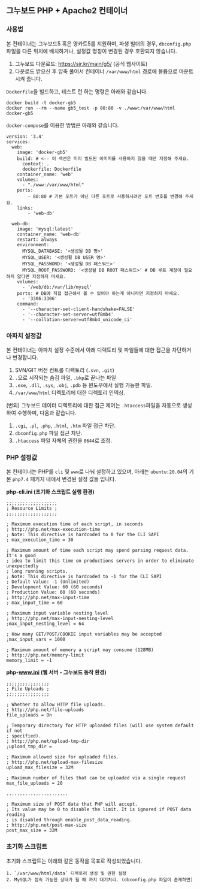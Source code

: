 ## 그누보드 PHP + Apache2 컨테이너

### 사용법
본 컨테이너는 그누보드5 혹은 영카트5를 지원하며,
파생 빌더의 경우, `dbconfig.php` 파일을 다른 위치에 배치하거나,
설정값 명칭이 변경된 경우 호환되지 않습니다.

1. 그누보드 다운로드: https://sir.kr/main/g5/ (공식 웹사이트)
2. 다운로드 받으신 후 압축 풀어서 컨테이너 `/var/www/html` 경로에 볼륨으로 마운트시켜 줍니다.

`Dockerfile`을 빌드하고, 테스트 런 하는 명령은 아래와 같습니다.
```
docker build -t docker-gb5 .
docker run --rm --name gb5_test -p 80:80 -v ./www:/var/www/html docker-gb5
```

`docker-compose`를 이용한 방법은 아래와 같습니다.
```
version: '3.4'
services:
  web:
    image: 'docker-gb5'
    build: # <-- 이 섹션은 미리 빌드된 이미지를 사용하지 않을 때만 지정해 주세요.
      context: .
      dockerfile: Dockerfile
    container_name: 'web'
    volumes:
      - "./www:/var/www/html"
    ports: 
        - 80:80 # 기본 포트가 아닌 다른 포트로 사용하시려면 포트 번호를 변경해 주세요.
    links: 
        - 'web-db'
        
  web-db:
    image: 'mysql:latest'
    container_name: 'web-db'
    restart: always
    environment:
      MYSQL_DATABASE: '<생성될 DB 명>'
      MYSQL_USER: '<생성될 DB USER 명>'
      MYSQL_PASSWORD: '<생성될 DB 패스워드>'
      MYSQL_ROOT_PASSWORD: '<생성될 DB ROOT 패스워드>' # DB 루트 계정이 필요하지 않다면 지정하지 마세요.
    volumes:
      - '/web/db:/var/lib/mysql'
    ports: # DB에 직접 접근해서 볼 수 있어야 하는게 아니라면 지정하지 마세요.
      - '3306:3306'
    command:
      - '--character-set-client-handshake=FALSE'
      - '--character-set-server=utf8mb4'
      - '--collation-server=utf8mb4_unicode_ci'
```

### 아파치 설정값
본 컨테이너는 아파치 설정 수준에서 아래 디렉토리 및 파일들에 대한 접근을 차단하거나 변경합니다.

1. SVN/GIT 버전 컨트롤 디렉토리 (`.svn`, `.git`)
2. `.`으로 시작되는 숨김 파일, `.bkp`로 끝나는 파일
3. `.exe`, `.dll`, `.sys`, `.obj`, `.pdb` 등 윈도우에서 실행 가능한 파일.
4. `/var/www/html` 디렉토리에 대한 디렉토리 인덱싱.

(번외) 그누보드 데이터 디렉토리에 대한 접근 제어는
`.htaccess`파일을 자동으로 생성하여 수행하며, 다음과 같습니다.

1. `.cgi`, `.pl`, `.php`, `.html`, `.htm` 파일 접근 차단.
2. `dbconfig.php` 파일 접근 차단.
3. `.htaccess` 파일 자체의 권한을 `0644`로 조정.

### PHP 설정값
본 컨테이너는 PHP를 `cli` 및 `www`로 나눠 설정하고 있으며,
아래는 `ubuntu:20.04`의 기본 `php7.4` 패키지 내에서 변경된 설정 값들 입니다.

<b>php-cli.ini (초기화 스크립트 실행 환경)</b>
```
;;;;;;;;;;;;;;;;;;;
; Resource Limits ;
;;;;;;;;;;;;;;;;;;;

; Maximum execution time of each script, in seconds
; http://php.net/max-execution-time
; Note: This directive is hardcoded to 0 for the CLI SAPI
; max_execution_time = 30

; Maximum amount of time each script may spend parsing request data. It's a good
; idea to limit this time on productions servers in order to eliminate unexpectedly
; long running scripts.
; Note: This directive is hardcoded to -1 for the CLI SAPI
; Default Value: -1 (Unlimited)
; Development Value: 60 (60 seconds)
; Production Value: 60 (60 seconds)
; http://php.net/max-input-time
; max_input_time = 60

; Maximum input variable nesting level
; http://php.net/max-input-nesting-level
;max_input_nesting_level = 64

; How many GET/POST/COOKIE input variables may be accepted
;max_input_vars = 1000

; Maximum amount of memory a script may consume (128MB)
; http://php.net/memory-limit
memory_limit = -1
```

<b>php-www.ini (웹 서버 - 그누보드 동작 환경)</b>
```
;;;;;;;;;;;;;;;;
; File Uploads ;
;;;;;;;;;;;;;;;;

; Whether to allow HTTP file uploads.
; http://php.net/file-uploads
file_uploads = On

; Temporary directory for HTTP uploaded files (will use system default if not
; specified).
; http://php.net/upload-tmp-dir
;upload_tmp_dir =

; Maximum allowed size for uploaded files.
; http://php.net/upload-max-filesize
upload_max_filesize = 32M

; Maximum number of files that can be uploaded via a single request
max_file_uploads = 20

.......................

; Maximum size of POST data that PHP will accept.
; Its value may be 0 to disable the limit. It is ignored if POST data reading
; is disabled through enable_post_data_reading.
; http://php.net/post-max-size
post_max_size = 32M
```

### 초기화 스크립트
초기화 스크립트는 아래와 같은 동작을 목표로 작성되었습니다.

```
1. `/var/www/html/data` 디렉토리 생성 및 권한 설정
2. MySQL가 접속 가능한 상태가 될 때 까지 대기처리. (dbconfig.php 파일이 존재하면)
```